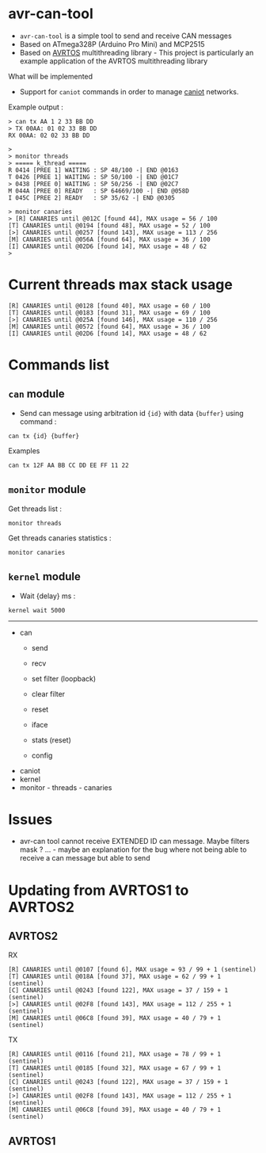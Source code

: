 # avr-can-tool

- `avr-can-tool` is a simple tool to send and receive CAN messages 
- Based on ATmega328P (Arduino Pro Mini) and MCP2515
- Based on [AVRTOS](https://github.com/Adecy/AVRTOS) multithreading library
        - This project is particularly an example application of the AVRTOS multithreading library

What will be implemented
- Support for `caniot` commands in order to manage [caniot](https://github.com/Adecy/caniot-common) networks.

Example output :

```
> can tx AA 1 2 33 BB DD
> TX 00AA: 01 02 33 BB DD
RX 00AA: 02 02 33 BB DD

> 
> monitor threads
> ===== k_thread =====
R 0414 [PREE 1] WAITING : SP 48/100 -| END @0163
T 0426 [PREE 1] WAITING : SP 50/100 -| END @01C7
> 0438 [PREE 0] WAITING : SP 50/256 -| END @02C7
M 044A [PREE 0] READY   : SP 64669/100 -| END @058D
I 045C [PREE 2] READY   : SP 35/62 -| END @0305

> monitor canaries
> [R] CANARIES until @012C [found 44], MAX usage = 56 / 100
[T] CANARIES until @0194 [found 48], MAX usage = 52 / 100
[>] CANARIES until @0257 [found 143], MAX usage = 113 / 256
[M] CANARIES until @056A [found 64], MAX usage = 36 / 100
[I] CANARIES until @02D6 [found 14], MAX usage = 48 / 62
>
```

# Current threads max stack usage

```
[R] CANARIES until @0128 [found 40], MAX usage = 60 / 100
[T] CANARIES until @0183 [found 31], MAX usage = 69 / 100
[>] CANARIES until @025A [found 146], MAX usage = 110 / 256
[M] CANARIES until @0572 [found 64], MAX usage = 36 / 100
[I] CANARIES until @02D6 [found 14], MAX usage = 48 / 62
```

# Commands list

## `can` module

- Send can message using arbitration id `{id}` with data `{buffer}` using command :

```
can tx {id} {buffer}
```

Examples

```
can tx 12F AA BB CC DD EE FF 11 22
```

## `monitor` module

Get threads list :

```
monitor threads
```

Get threads canaries statistics :

```
monitor canaries
```

## `kernel` module

- Wait {delay} ms :

```
kernel wait 5000
```


----

- can
    - send
    - recv

    - set filter (loopback)
    - clear filter
    - reset
    - iface
    - stats (reset)
    - config
- caniot
- kernel
- monitor
        - threads
        - canaries

# Issues

- avr-can tool cannot receive EXTENDED ID can message. Maybe filters mask ? ...
        - maybe an explanation for the bug where not being able to receive a can message but able to send

# Updating from AVRTOS1 to AVRTOS2

## AVRTOS2

RX
```
[R] CANARIES until @0107 [found 6], MAX usage = 93 / 99 + 1 (sentinel)
[T] CANARIES until @018A [found 37], MAX usage = 62 / 99 + 1 (sentinel)
[C] CANARIES until @0243 [found 122], MAX usage = 37 / 159 + 1 (sentinel)
[>] CANARIES until @02F8 [found 143], MAX usage = 112 / 255 + 1 (sentinel)
[M] CANARIES until @06C8 [found 39], MAX usage = 40 / 79 + 1 (sentinel)
```

TX
```
[R] CANARIES until @0116 [found 21], MAX usage = 78 / 99 + 1 (sentinel)
[T] CANARIES until @0185 [found 32], MAX usage = 67 / 99 + 1 (sentinel)
[C] CANARIES until @0243 [found 122], MAX usage = 37 / 159 + 1 (sentinel)
[>] CANARIES until @02F8 [found 143], MAX usage = 112 / 255 + 1 (sentinel)
[M] CANARIES until @06C8 [found 39], MAX usage = 40 / 79 + 1 (sentinel)
```

## AVRTOS1